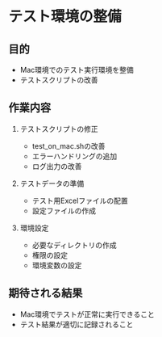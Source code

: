 # テスト環境の整備

## 目的
- Mac環境でのテスト実行環境を整備
- テストスクリプトの改善

## 作業内容
1. テストスクリプトの修正
   - test_on_mac.shの改善
   - エラーハンドリングの追加
   - ログ出力の改善

2. テストデータの準備
   - テスト用Excelファイルの配置
   - 設定ファイルの作成

3. 環境設定
   - 必要なディレクトリの作成
   - 権限の設定
   - 環境変数の設定

## 期待される結果
- Mac環境でテストが正常に実行できること
- テスト結果が適切に記録されること 